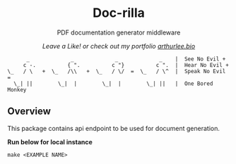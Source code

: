 <div align="center">
  <p>
    <h1>Doc-rilla</h1>
  </p>
  <p>
    PDF documentation generator middleware
  </p>
  <p>
    <em>Leave a Like! or check out my portfolio <a href="https://arthurlee.bio">arthurlee.bio</a></em>
  </p>
</div>

```
      _             _             _             _    |  See No Evil +
     c -.          { ".          c "}          c ".  |  Hear No Evil +
\_   / \   +  \_   /\\   +  \_   / \/  =  \_   / \^  |  Speak No Evil =
  \_| ||        \_|  |        \_|  |        \_| ||   |  One Bored Monkey

```

## Overview

This package contains api endpoint to be used for document generation.

**Run below for local instance**

```
make <EXAMPLE NAME>
```
